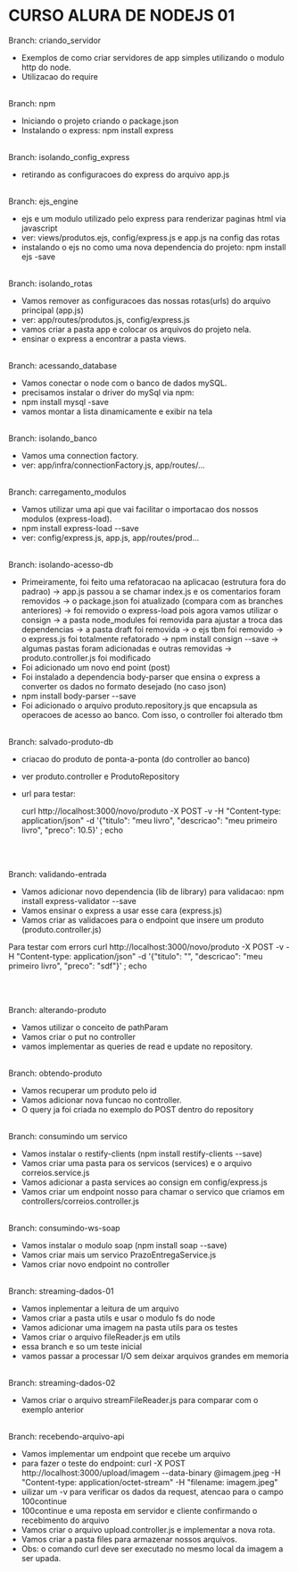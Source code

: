 # CURSO ALURA DE NODEJS 01

Branch: criando_servidor <br>
- Exemplos de como criar servidores de app simples utilizando o modulo http do node.
- Utilizacao do require
<br><br>

Branch: npm <br>
- Iniciando o projeto criando o package.json
- Instalando o express: npm install express
<br><br>

Branch: isolando_config_express <br>
- retirando as configuracoes do express do arquivo app.js
<br><br>

Branch: ejs_engine <br>
- ejs e um modulo utilizado pelo express para renderizar paginas html via javascript
- ver: views/produtos.ejs, config/express.js e app.js na config das rotas
- instalando o ejs no como uma nova dependencia do projeto: npm install ejs -save
<br><br>

Branch: isolando_rotas <br>
- Vamos remover as configuracoes das nossas rotas(urls) do arquivo principal (app.js)
- ver: app/routes/produtos.js, config/express.js
- vamos criar a pasta app e colocar os arquivos do projeto nela.
- ensinar o express a encontrar a pasta views.
<br><br>

Branch: acessando_database <br>
- Vamos conectar o node com o banco de dados mySQL.
- precisamos instalar o driver do mySql via npm:
- npm install mysql -save
- vamos montar a lista dinamicamente e exibir na tela
<br><br>

Branch: isolando_banco <br>
- Vamos uma connection factory.
- ver: app/infra/connectionFactory.js, app/routes/...
<br><br>

Branch: carregamento_modulos <br>
- Vamos utilizar uma api que vai facilitar o importacao dos nossos modulos (express-load).
- npm install express-load --save
- ver: config/express.js, app.js, app/routes/prod...
<br><br>

Branch: isolando-acesso-db <br>
- Primeiramente, foi feito uma refatoracao na aplicacao (estrutura fora do padrao)
    -> app.js passou a se chamar index.js e os comentarios foram removidos
    -> o package.json foi atualizado (compara com as branches anteriores)
    -> foi removido o express-load pois agora vamos utilizar o consign
    -> a pasta node_modules foi removida para ajustar a troca das dependencias
    -> a pasta draft foi removida
    -> o ejs tbm foi removido
    -> o express.js foi totalmente refatorado
    -> npm install consign --save
    -> algumas pastas foram adicionadas e outras removidas
    -> produto.controller.js foi modificado
- Foi adicionado um novo end point (post)
- Foi instalado a dependencia body-parser que ensina o express a converter os dados no formato desejado (no caso json)
- npm install body-parser --save
- Foi adicionado o arquivo produto.repository.js que encapsula as operacoes de acesso ao banco. Com isso, o controller foi alterado tbm
<br><br>

Branch: salvado-produto-db <br>
- criacao do produto de ponta-a-ponta (do controller ao banco)
- ver produto.controller e ProdutoRepository
- url para testar:

  curl http://localhost:3000/novo/produto -X POST -v -H "Content-type: application/json" -d '{"titulo": "meu livro", "descricao": "meu primeiro livro", "preco": 10.5}' ; echo

<br><br>

Branch: validando-entrada <br>
- Vamos adicionar novo dependencia (lib de library) para validacao: npm install express-validator --save
- Vamos ensinar o express a usar esse cara (express.js)
- Vamos criar as validacoes para o endpoint que insere um produto (produto.controller.js)

Para testar com errors
curl http://localhost:3000/novo/produto -X POST -v -H "Content-type: application/json" -d '{"titulo": "", "descricao": "meu primeiro livro", "preco": "sdf"}' ; echo

<br><br>

Branch: alterando-produto <br>
- Vamos utilizar o conceito de pathParam
- Vamos criar o put no controller
- vamos implementar as queries de read e update no repository.
<br><br>

Branch: obtendo-produto <br>
- Vamos recuperar um produto pelo id
- Vamos adicionar nova funcao no controller.
- O query ja foi criada no exemplo do POST dentro do repository
<br><br>

Branch: consumindo um servico <br>
- Vamos instalar o restify-clients (npm install restify-clients --save)
- Vamos criar uma pasta para os servicos (services) e o arquivo correios.service.js
- Vamos adicionar a pasta services ao consign em config/express.js
- Vamos criar um endpoint nosso para chamar o servico que criamos em controllers/correios.controller.js
<br><br>

Branch: consumindo-ws-soap <br>
- Vamos instalar o modulo soap (npm install soap --save)
- Vamos criar mais um servico PrazoEntregaService.js
- Vamos criar novo endpoint no controller
<br><br>

Branch: streaming-dados-01 <br>
- Vamos inplementar a leitura de um arquivo
- Vamos criar a pasta utils e usar o modulo fs do node
- Vamos adicionar uma imagem na pasta utils para os testes
- Vamos criar o arquivo fileReader.js em utils
- essa branch e so um teste inicial
- vamos passar a processar I/O sem deixar arquivos grandes em memoria
<br><br>

Branch: streaming-dados-02 <br>
- Vamos criar o arquivo streamFileReader.js para comparar com o exemplo anterior
<br><br>

Branch: recebendo-arquivo-api <br>
- Vamos implementar um endpoint que recebe um arquivo
- para fazer o teste do endpoint:
  curl -X POST http://localhost:3000/upload/imagem --data-binary @imagem.jpeg -H "Content-type: application/octet-stream" -H "filename: imagem.jpeg"
- uilizar um -v para verificar os dados da request, atencao para o campo 100continue
- 100continue e uma reposta em servidor e cliente confirmando o recebimento do arquivo
- Vamos criar o arquivo upload.controller.js e implementar a nova rota.
- Vamos criar a pasta files para armazenar nossos arquivos.
- Obs: o comando curl deve ser executado no mesmo local da imagem a ser upada.
<br><br>

